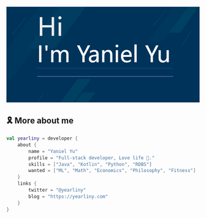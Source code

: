 ![Yaniel Yu Banner](https://raw.githubusercontent.com/yearliny/yearliny/main/images/banner.png)
## 🎗 More about me

```kotlin
val yearliny = developer {
    about {
        name = "Yaniel Yu"
        profile = "Full-stack developer, Love life 💖."
        skills = ["Java", "Kotlin", "Python", "RDBS"]
        wanted = ["ML", "Math", "Economics", "Philosophy", "Fitness"]
    }
    links {
        twitter = "@yearliny"
        blog = "https://yearliny.com"
    }
}
```
